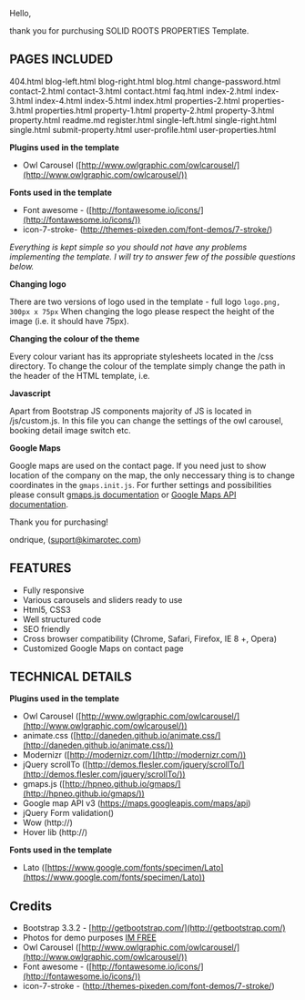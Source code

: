 Hello,

thank you for purchusing SOLID ROOTS PROPERTIES Template. 
 



## PAGES INCLUDED ##
 
404.html
blog-left.html
blog-right.html
blog.html
change-password.html
contact-2.html
contact-3.html
contact.html
faq.html
index-2.html
index-3.html
index-4.html
index-5.html
index.html
properties-2.html
properties-3.html
properties.html
property-1.html
property-2.html
property-3.html
property.html
readme.md
register.html
single-left.html
single-right.html
single.html
submit-property.html
user-profile.html
user-properties.html

**Plugins used in the template**

- Owl Carousel ([http://www.owlgraphic.com/owlcarousel/](http://www.owlgraphic.com/owlcarousel/))


**Fonts used in the template**
- Font awesome - ([http://fontawesome.io/icons/](http://fontawesome.io/icons/))
- icon-7-stroke- (http://themes-pixeden.com/font-demos/7-stroke/)



*Everything is kept simple so you should not have any problems implementing the template. 
I will try to answer few of the possible questions below.*

**Changing logo**

There are two versions of logo used in the template - full logo `logo.png, 300px x 75px`
When changing the logo please respect the height of the image (i.e. it should have 75px).  


**Changing the colour of the theme**

Every colour variant has its appropriate stylesheets located in the /css directory.
 To change the colour of the template simply change the path in the header of the HTML template, i.e. 


**Javascript**

Apart from Bootstrap JS components majority of JS is located in /js/custom.js. 
In this file you can change the settings of the owl carousel, booking detail image switch etc. 

**Google Maps**

Google maps are used on the contact page. 
If you need just to show location of the company on the map, 
the only neccessary thing is to change coordinates in the `gmaps.init.js`. 
For further settings and possibilities please consult [gmaps.js documentation](http://hpneo.github.io/gmaps/) 
or [Google Maps API documentation](https://developers.google.com/maps/documentation/javascript/).

Thank you for purchasing!

ondrique, (suport@kimarotec.com)

## FEATURES ##

- Fully responsive
- Various carousels and sliders ready to use
- Html5, CSS3 
- Well structured code
- SEO friendly
- Cross browser compatibility (Chrome, Safari, Firefox, IE 8 +, Opera)
- Customized Google Maps on contact page

## TECHNICAL DETAILS ##


**Plugins used in the template**

- Owl Carousel ([http://www.owlgraphic.com/owlcarousel/](http://www.owlgraphic.com/owlcarousel/)) 
- animate.css ([http://daneden.github.io/animate.css/](http://daneden.github.io/animate.css/))
- Modernizr ([http://modernizr.com/](http://modernizr.com/)) 
- jQuery scrollTo ([http://demos.flesler.com/jquery/scrollTo/](http://demos.flesler.com/jquery/scrollTo/))
- gmaps.js ([http://hpneo.github.io/gmaps/](http://hpneo.github.io/gmaps/))
- Google map API v3 (https://maps.googleapis.com/maps/api)
- jQuery Form validation()
- Wow (http://)
- Hover lib (http://)

**Fonts used in the template**

- Lato ([https://www.google.com/fonts/specimen/Lato](https://www.google.com/fonts/specimen/Lato))

## Credits ##

- Bootstrap 3.3.2 - [http://getbootstrap.com/](http://getbootstrap.com/)
- Photos for demo purposes [IM FREE](http://www.imcreator.com/free)
- Owl Carousel ([http://www.owlgraphic.com/owlcarousel/](http://www.owlgraphic.com/owlcarousel/))
- Font awesome - ([http://fontawesome.io/icons/](http://fontawesome.io/icons/))
- icon-7-stroke - (http://themes-pixeden.com/font-demos/7-stroke/)